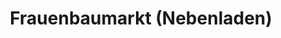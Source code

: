 ---
title: "Frauenbaumarkt (Nebenladen)"
url: /duderstadt/frauenbaumarkt-nebenladen/
shop: Textil
---